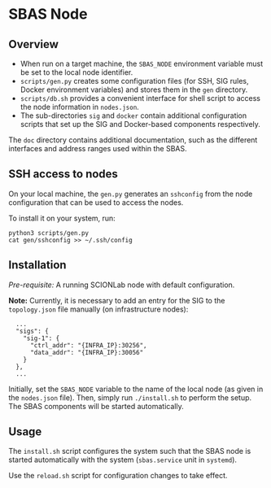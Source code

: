 # SBAS Node

## Overview

- When run on a target machine, the `SBAS_NODE` environment variable must be set
  to the local node identifier.
- `scripts/gen.py` creates some configuration files (for SSH, SIG rules, Docker
  environment variables) and stores them in the `gen` directory.
- `scripts/db.sh` provides a convenient interface for shell script to access the node
  information in `nodes.json`.
- The sub-directories `sig` and `docker` contain additional configuration
  scripts that set up the SIG and Docker-based components respectively.

The `doc` directory contains additional documentation, such as the different
interfaces and address ranges used within the SBAS.

## SSH access to nodes

On your local machine, the `gen.py` generates an `sshconfig` from the node
configuration that can be used to access the nodes.

To install it on your system, run:
```
python3 scripts/gen.py
cat gen/sshconfig >> ~/.ssh/config
```

## Installation

*Pre-requisite:* A running SCIONLab node with default configuration.

**Note:** Currently, it is necessary to add an entry for the SIG to the `topology.json` file manually (on infrastructure nodes):
```
  ...
  "sigs": {
    "sig-1": {
      "ctrl_addr": "{INFRA_IP}:30256",
      "data_addr": "{INFRA_IP}:30056"
    }
  },
  ...
```

Initially, set the `SBAS_NODE` variable to the name of the local node (as given
in the `nodes.json` file). Then, simply run `./install.sh` to perform the setup.
The SBAS components will be started automatically.

## Usage

The `install.sh` script configures the system such that the SBAS node is started automatically with the system (`sbas.service` unit in `systemd`).

Use the `reload.sh` script for configuration changes to take effect.

